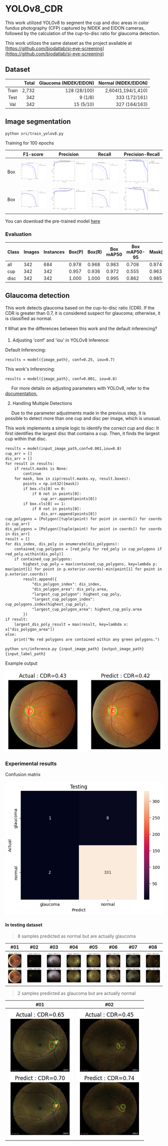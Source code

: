 # YOLOv8_CDR

This work utilized YOLOv8 to segment the cup and disc areas in color fundus photography (CFP) captured by NIDEK and EIDON cameras, followed by the calculation of the cup-to-disc ratio for glaucoma detection.

This work utilizes the same dataset as the project available at [https://github.com/biodatlab/si-eye-screening](https://github.com/biodatlab/si-eye-screening)

## Dataset

|       | Total | Glaucoma (NIDEK/EIDON) | Normal (NIDEK/EIDON) |
| :---: | -----: | -----: | -----: |
| Train | 2,732 | 128 (28/100) | 2,604(1,194/1,410) |
| Test  |   342 |               9 (1/8) | 333 (172/161) |
| Val   |   342 |              15 (5/10)| 327 (164/163) |

## Image segmentation

```
python src/train_yolov8.py
```

Training for 100 epochs 

|       | F1-score | Precision | Recall | Precision-Recall |
| :---: | -------- | --------- | ------ | ---------------- |
| Box   | ![](model/BoxF1_curve.png) | ![](model/BoxP_curve.png) | ![](model/BoxR_curve.png) | ![](model/BoxPR_curve.png) |
| Box   | ![](model/MaskF1_curve.png) | ![](model/MaskP_curve.png) | ![](model/MaskR_curve.png) | ![](model/MaskPR_curve.png) |

You can download the pre-trained model  [here](/model)

### Evaluation

| Class | Images | Instances | Box(P) | Box(R) | Box mAP50 | Box mAP50-95 | Mask(P) | Mask(R) | Mask mAP50 | Mask mAP50-95 |
|-------|--------|-----------|--------|--------|-----------|--------------|---------|---------|------------|---------------|
| all   | 342    | 684       | 0.978  | 0.968  | 0.983     | 0.708        | 0.974   | 0.963   | 0.980      | 0.580         |
| cup   | 342    | 342       | 0.957  | 0.936  | 0.972     | 0.555        | 0.963   | 0.942   | 0.973      | 0.552         |
| disc  | 342    | 342       | 1.000  | 1.000  | 0.995     | 0.862        | 0.985   | 0.985   | 0.986      | 0.609         |

## Glaucoma detection

This work detects glaucoma based on the cup-to-disc ratio (CDR). If the CDR is greater than 0.7, it is considered suspect for glaucoma; otherwise, it is classified as normal.

:exclamation: What are the differences between this work and the default inferencing?

1. Adjusting 'conf' and 'iou' in YOLOv8 Inference:

Default Inferencing:
```
results = model({image_path}, conf=0.25, iou=0.7)
```

This work's Inferencing:
```
results = model({image_path}, conf=0.001, iou=0.8)
```

&nbsp;&nbsp;&nbsp;&nbsp; For more details on adjusting parameters with YOLOv8, refer to the [documentation.](https://docs.ultralytics.com/usage/cfg/#predict-settings)

2. Handling Multiple Detections

&nbsp;&nbsp;&nbsp;&nbsp; Due to the parameter adjustments made in the previous step, it is possible to detect more than one cup and disc per image, which is unusual.

This work implements a simple logic to identify the correct cup and disc: It first identifies the largest disc that contains a cup. Then, it finds the largest cup within that disc.
```
results = model(input_image_path,conf=0.001,iou=0.8)
cup_arr = []
dis_arr = []
for result in results:
    if result.masks is None:
        continue
    for mask, box in zip(result.masks.xy, result.boxes):
        points = np.int32([mask])
        if box.cls[0] == 0:
            if 0 not in points[0]:
                cup_arr.append(points[0])
        if box.cls[0] == 1:
            if 0 not in points[0]:
                dis_arr.append(points[0])
cup_polygons = [Polygon([tuple(point) for point in coords]) for coords in cup_arr]
dis_polygons = [Polygon([tuple(point) for point in coords]) for coords in dis_arr]
result = []
for dis_index, dis_poly in enumerate(dis_polygons):
    contained_cup_polygons = [red_poly for red_poly in cup_polygons if red_poly.within(dis_poly)]
    if contained_cup_polygons:
        highest_cup_poly = max(contained_cup_polygons, key=lambda p: max(point[1] for point in p.exterior.coords)-min(point[1] for point in p.exterior.coords)) 
        result.append({
            "dis_polygon_index": dis_index,
            "dis_polygon_area": dis_poly.area,
            "largest_cup_polygon": highest_cup_poly,
            "largest_cup_polygon_index": cup_polygons.index(highest_cup_poly),
            "largest_cup_polygon_area": highest_cup_poly.area
        })
if result:
    largest_dis_poly_result = max(result, key=lambda x: x["dis_polygon_area"])
else:
    print("No red polygons are contained within any green polygons.")
```

```
python src/inference.py {input_image_path} {output_image_path} {input_label_path}
```

Example output

![](imgs/out.png)

### Experimental results

Confusion matrix

![](imgs/train01_test.png) 

#### In testing dataset

> 8 samples predicted as normal but are actually glaucoma

| #01  | #02 | #03 | #04 | #05 | #06 | #07 | #08 | 
| ---- | --- | --- | --- | --- | --- | --- | --- |
| ![](imgs/testing/099R.jpg) | ![](imgs/testing/28f1ca57fc8d6a7c957ed43e965e1ef1.jpg) |  ![](imgs/testing/4023.jpg) |  ![](imgs/testing/3287.jpg) |  ![](imgs/testing/3675.jpg ) |  ![](imgs/testing/4339.jpg) |  ![](imgs/testing/4382.jpg) |  ![](imgs/testing/4423.jpg) |

> 2 samples predicted as glaucoma but are actually normal

| #01  | #02 |
| -------- | ---------- | 
| ![](imgs/testing/3036.jpg) | ![](imgs/testing/4094.jpg) |

